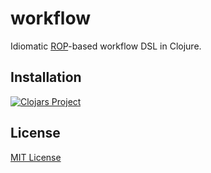 # workflow

Idiomatic [ROP](https://fsharpforfunandprofit.com/rop/)-based workflow DSL in Clojure.

## Installation

[![Clojars Project](https://img.shields.io/clojars/v/com.eureton/workflow.svg)](https://clojars.org/com.eureton/workflow)

## License

[MIT License](https://github.com/eureton/workflow/blob/master/LICENSE)
